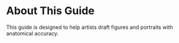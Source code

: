# About This Guide

This guide is designed to help artists draft figures and portraits with anatomical accuracy.
